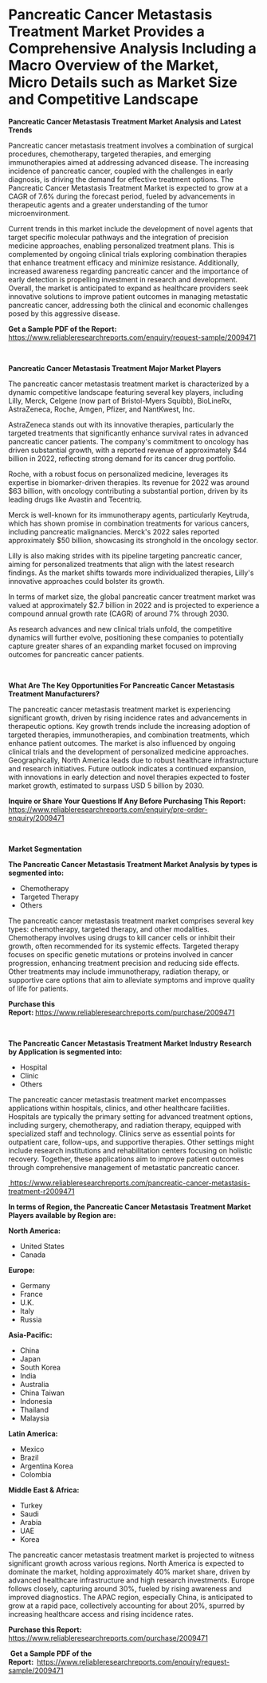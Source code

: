 <p><h1>Pancreatic Cancer Metastasis Treatment Market Provides a Comprehensive Analysis Including a Macro Overview of the Market, Micro Details such as Market Size and Competitive Landscape</h1></p><p><strong>Pancreatic Cancer Metastasis Treatment Market Analysis and Latest Trends</strong></p>
<p><p>Pancreatic cancer metastasis treatment involves a combination of surgical procedures, chemotherapy, targeted therapies, and emerging immunotherapies aimed at addressing advanced disease. The increasing incidence of pancreatic cancer, coupled with the challenges in early diagnosis, is driving the demand for effective treatment options. The Pancreatic Cancer Metastasis Treatment Market is expected to grow at a CAGR of 7.6% during the forecast period, fueled by advancements in therapeutic agents and a greater understanding of the tumor microenvironment.</p><p>Current trends in this market include the development of novel agents that target specific molecular pathways and the integration of precision medicine approaches, enabling personalized treatment plans. This is complemented by ongoing clinical trials exploring combination therapies that enhance treatment efficacy and minimize resistance. Additionally, increased awareness regarding pancreatic cancer and the importance of early detection is propelling investment in research and development. Overall, the market is anticipated to expand as healthcare providers seek innovative solutions to improve patient outcomes in managing metastatic pancreatic cancer, addressing both the clinical and economic challenges posed by this aggressive disease.</p></p>
<p><strong>Get a Sample PDF of the Report:&nbsp;</strong> <a href="https://www.reliableresearchreports.com/enquiry/request-sample/2009471?utm_campaign=2395&utm_medium=2&utm_source=Github&utm_content=ia&utm_term=13042025&utm_id=pancreatic-cancer-metastasis-treatment">https://www.reliableresearchreports.com/enquiry/request-sample/2009471</a></p>
<p>&nbsp;</p>
<p><strong>Pancreatic Cancer Metastasis Treatment Major Market Players</strong></p>
<p><p>The pancreatic cancer metastasis treatment market is characterized by a dynamic competitive landscape featuring several key players, including Lilly, Merck, Celgene (now part of Bristol-Myers Squibb), BioLineRx, AstraZeneca, Roche, Amgen, Pfizer, and NantKwest, Inc. </p><p>AstraZeneca stands out with its innovative therapies, particularly the targeted treatments that significantly enhance survival rates in advanced pancreatic cancer patients. The company's commitment to oncology has driven substantial growth, with a reported revenue of approximately $44 billion in 2022, reflecting strong demand for its cancer drug portfolio.</p><p>Roche, with a robust focus on personalized medicine, leverages its expertise in biomarker-driven therapies. Its revenue for 2022 was around $63 billion, with oncology contributing a substantial portion, driven by its leading drugs like Avastin and Tecentriq.</p><p>Merck is well-known for its immunotherapy agents, particularly Keytruda, which has shown promise in combination treatments for various cancers, including pancreatic malignancies. Merck's 2022 sales reported approximately $50 billion, showcasing its stronghold in the oncology sector.</p><p>Lilly is also making strides with its pipeline targeting pancreatic cancer, aiming for personalized treatments that align with the latest research findings. As the market shifts towards more individualized therapies, Lilly's innovative approaches could bolster its growth.</p><p>In terms of market size, the global pancreatic cancer treatment market was valued at approximately $2.7 billion in 2022 and is projected to experience a compound annual growth rate (CAGR) of around 7% through 2030. </p><p>As research advances and new clinical trials unfold, the competitive dynamics will further evolve, positioning these companies to potentially capture greater shares of an expanding market focused on improving outcomes for pancreatic cancer patients.</p></p>
<p>&nbsp;</p>
<p><strong>What Are The Key Opportunities For Pancreatic Cancer Metastasis Treatment Manufacturers?</strong></p>
<p><p>The pancreatic cancer metastasis treatment market is experiencing significant growth, driven by rising incidence rates and advancements in therapeutic options. Key growth trends include the increasing adoption of targeted therapies, immunotherapies, and combination treatments, which enhance patient outcomes. The market is also influenced by ongoing clinical trials and the development of personalized medicine approaches. Geographically, North America leads due to robust healthcare infrastructure and research initiatives. Future outlook indicates a continued expansion, with innovations in early detection and novel therapies expected to foster market growth, estimated to surpass USD 5 billion by 2030.</p></p>
<p><strong>Inquire or Share Your Questions If Any Before Purchasing This Report:</strong> <a href="https://www.reliableresearchreports.com/enquiry/pre-order-enquiry/2009471?utm_campaign=2395&utm_medium=2&utm_source=Github&utm_content=ia&utm_term=13042025&utm_id=pancreatic-cancer-metastasis-treatment">https://www.reliableresearchreports.com/enquiry/pre-order-enquiry/2009471</a></p>
<p>&nbsp;</p>
<p><strong>Market Segmentation</strong></p>
<p><strong>The Pancreatic Cancer Metastasis Treatment Market Analysis by types is segmented into:</strong></p>
<p><ul><li>Chemotherapy</li><li>Targeted Therapy</li><li>Others</li></ul></p>
<p><p>The pancreatic cancer metastasis treatment market comprises several key types: chemotherapy, targeted therapy, and other modalities. Chemotherapy involves using drugs to kill cancer cells or inhibit their growth, often recommended for its systemic effects. Targeted therapy focuses on specific genetic mutations or proteins involved in cancer progression, enhancing treatment precision and reducing side effects. Other treatments may include immunotherapy, radiation therapy, or supportive care options that aim to alleviate symptoms and improve quality of life for patients.</p></p>
<p><strong>Purchase this Report:&nbsp;</strong><a href="https://www.reliableresearchreports.com/purchase/2009471?utm_campaign=2395&utm_medium=2&utm_source=Github&utm_content=ia&utm_term=13042025&utm_id=pancreatic-cancer-metastasis-treatment">https://www.reliableresearchreports.com/purchase/2009471</a></p>
<p>&nbsp;</p>
<p><strong>The Pancreatic Cancer Metastasis Treatment Market Industry Research by Application is segmented into:</strong></p>
<p><ul><li>Hospital</li><li>Clinic</li><li>Others</li></ul></p>
<p><p>The pancreatic cancer metastasis treatment market encompasses applications within hospitals, clinics, and other healthcare facilities. Hospitals are typically the primary setting for advanced treatment options, including surgery, chemotherapy, and radiation therapy, equipped with specialized staff and technology. Clinics serve as essential points for outpatient care, follow-ups, and supportive therapies. Other settings might include research institutions and rehabilitation centers focusing on holistic recovery. Together, these applications aim to improve patient outcomes through comprehensive management of metastatic pancreatic cancer.</p></p>
<p><a href="https://www.reliableresearchreports.com/pancreatic-cancer-metastasis-treatment-r2009471?utm_campaign=2395&utm_medium=2&utm_source=Github&utm_content=ia&utm_term=13042025&utm_id=pancreatic-cancer-metastasis-treatment">&nbsp;https://www.reliableresearchreports.com/pancreatic-cancer-metastasis-treatment-r2009471</a></p>
<p><strong>In terms of Region, the Pancreatic Cancer Metastasis Treatment Market Players available by Region are:</strong></p>
<p>
    <p> <strong> North America: </strong>
        <ul>
            <li>United States</li>
            <li>Canada</li>
        </ul>
        </p> 
    <p> <strong> Europe: </strong>
        <ul>
            <li>Germany</li>
            <li>France</li>
            <li>U.K.</li>
            <li>Italy</li>
            <li>Russia</li>
        </ul>
        </p> 
    <p> <strong> Asia-Pacific: </strong>
        <ul>
            <li>China</li>
            <li>Japan</li>
            <li>South Korea</li>
            <li>India</li>
            <li>Australia</li>
            <li>China Taiwan</li>
            <li>Indonesia</li>
            <li>Thailand</li>
            <li>Malaysia</li>
        </ul>
        </p> 
    <p> <strong> Latin America: </strong>
        <ul>
            <li>Mexico</li>
            <li>Brazil</li>
            <li>Argentina Korea</li>
            <li>Colombia</li>
        </ul>
        </p> 
    <p> <strong> Middle East & Africa: </strong>
        <ul>
            <li>Turkey</li>
            <li>Saudi</li>
            <li>Arabia</li>
            <li>UAE</li>
            <li>Korea</li>
        </ul>
    </p>
    </p>
<p><p>The pancreatic cancer metastasis treatment market is projected to witness significant growth across various regions. North America is expected to dominate the market, holding approximately 40% market share, driven by advanced healthcare infrastructure and high research investments. Europe follows closely, capturing around 30%, fueled by rising awareness and improved diagnostics. The APAC region, especially China, is anticipated to grow at a rapid pace, collectively accounting for about 20%, spurred by increasing healthcare access and rising incidence rates.</p></p>
<p><strong>Purchase this Report: </strong><a href="https://www.reliableresearchreports.com/purchase/2009471?utm_campaign=2395&utm_medium=2&utm_source=Github&utm_content=ia&utm_term=13042025&utm_id=pancreatic-cancer-metastasis-treatment">https://www.reliableresearchreports.com/purchase/2009471</a></p>
<p>&nbsp;<strong>Get a Sample PDF of the Report:&nbsp;&nbsp;</strong><a href="https://www.reliableresearchreports.com/enquiry/request-sample/2009471?utm_campaign=2395&utm_medium=2&utm_source=Github&utm_content=ia&utm_term=13042025&utm_id=pancreatic-cancer-metastasis-treatment">https://www.reliableresearchreports.com/enquiry/request-sample/2009471</a></p>
<p><strong></strong></p>
<p><p></p><p></p><p></p></p>